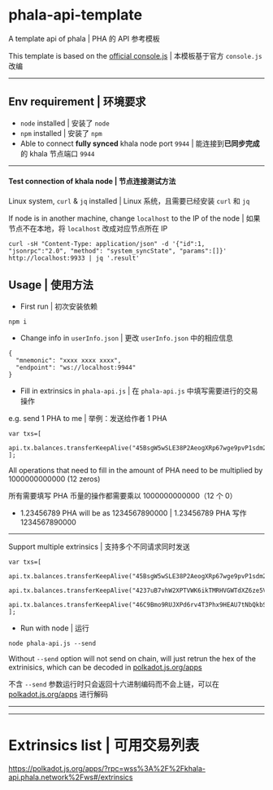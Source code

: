 # phala-api-template
A template api of phala | PHA 的 API 参考模板

This template is based on the [official console.js](https://github.com/Phala-Network/phala-blockchain/blob/master/scripts/js/src/console.js) | 本模板基于官方 `console.js` 改编

---

## Env requirement | 环境要求

* `node` installed | 安装了 `node`
* `npm` installed | 安装了 `npm`
* Able to connect **fully synced** khala node port `9944` | 能连接到**已同步完成**的 khala 节点端口 `9944`

---

#### Test connection of khala node | 节点连接测试方法

Linux system, `curl` & `jq` installed | Linux 系统，且需要已经安装 `curl` 和 `jq`

If node is in another machine, change `localhost` to the IP of the node | 如果节点不在本地，将 `localhost` 改成对应节点所在 IP

```
curl -sH "Content-Type: application/json" -d '{"id":1, "jsonrpc":"2.0", "method": "system_syncState", "params":[]}' http://localhost:9933 | jq '.result'
```


## Usage | 使用方法

* First run | 初次安装依赖

```
npm i
```

* Change info in `userInfo.json` | 更改 `userInfo.json` 中的相应信息

```
{
  "mnemonic": "xxxx xxxx xxxx",
  "endpoint": "ws://localhost:9944"
}
```

* Fill in extrinsics in `phala-api.js` | 在 `phala-api.js` 中填写需要进行的交易操作

e.g. send 1 PHA to me | 举例：发送给作者 1 PHA

```
var txs=[
  api.tx.balances.transferKeepAlive("45BsgW5wSLE38P2AeogXRp67wge9pvP1sdm2ZgSWkLEPTBgX",1000000000000)
];
```
All operations that need to fill in the amount of PHA need to be multiplied by 1000000000000 (12 zeros)

所有需要填写 PHA 币量的操作都需要乘以 1000000000000（12 个 0）

* 1.23456789 PHA will be as 1234567890000 | 1.23456789 PHA 写作 1234567890000

---

Support multiple extrinsics | 支持多个不同请求同时发送

```
var txs=[
  api.tx.balances.transferKeepAlive("45BsgW5wSLE38P2AeogXRp67wge9pvP1sdm2ZgSWkLEPTBgX",3000000000000),
  api.tx.balances.transferKeepAlive("4237uB7vhW2XPTVWK6ikTMRHVGWTdXZ6ze5VJ9YVfMvnRoHg",2000000000000),
  api.tx.balances.transferKeepAlive("46C9Bmo9RUJXPd6rv4T3Phx9HEAU7tNbQkbStbrShspHoGq3",1000000000000)
];
```

* Run with node | 运行

```
node phala-api.js --send
```

Without `--send` option will not send on chain, will just retrun the hex of the extrinisics, which can be decoded in [polkadot.js.org/apps](https://polkadot.js.org/apps/?rpc=wss%3A%2F%2Fkhala-api.phala.network%2Fws#/extrinsics/decode)

不含 `--send` 参数运行时只会返回十六进制编码而不会上链，可以在 [polkadot.js.org/apps](https://polkadot.js.org/apps/?rpc=wss%3A%2F%2Fkhala-api.phala.network%2Fws#/extrinsics/decode) 进行解码

---
---
# Extrinsics list | 可用交易列表

https://polkadot.js.org/apps/?rpc=wss%3A%2F%2Fkhala-api.phala.network%2Fws#/extrinsics
